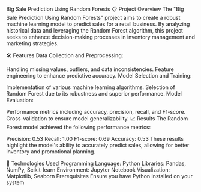 Big Sale Prediction Using Random Forests
📋 Project Overview
The "Big Sale Prediction Using Random Forests" project aims to create a robust machine learning model to predict sales for a retail business. By analyzing historical data and leveraging the Random Forest algorithm, this project seeks to enhance decision-making processes in inventory management and marketing strategies.

🛠️ Features
Data Collection and Preprocessing:

Handling missing values, outliers, and data inconsistencies.
Feature engineering to enhance predictive accuracy.
Model Selection and Training:

Implementation of various machine learning algorithms.
Selection of Random Forest due to its robustness and superior performance.
Model Evaluation:

Performance metrics including accuracy, precision, recall, and F1-score.
Cross-validation to ensure model generalizability.
📈 Results
The Random Forest model achieved the following performance metrics:

Precision: 0.53
Recall: 1.00
F1-score: 0.69
Accuracy: 0.53
These results highlight the model's ability to accurately predict sales, allowing for better inventory and promotional planning.

🧰 Technologies Used
Programming Language: Python
Libraries: Pandas, NumPy, Scikit-learn
Environment: Jupyter Notebook
Visualization: Matplotlib, Seaborn
Prerequisites
Ensure you have Python installed on your system
